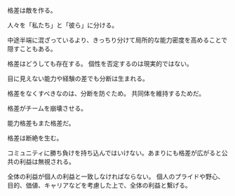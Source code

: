 格差は敵を作る。

人々を「私たち」と「彼ら」に分ける。

中途半端に混ざっているより、きっちり分けて局所的な能力密度を高めることで隠すこともある。

格差はどうしても存在する。
個性を否定するのは現実的ではない。

目に見えない能力や経験の差でも分断は生まれる。

格差をなくすべきなのは、分断を防ぐため。
共同体を維持するためだ。

格差がチームを崩壊させる。

能力格差もまた格差だ。

格差は断絶を生む。

コミュニティに勝ち負けを持ち込んではいけない。あまりにも格差が広がると公共の利益は無視される。

全体の利益が個人の利益と一致しなければならない。
個人のプライドや野心、目的、価値、キャリアなどを考慮した上で、全体の利益と繋げる。
